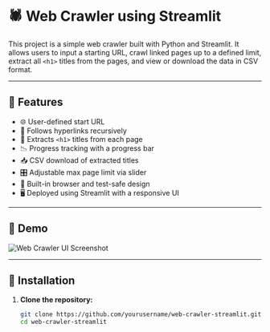 # 🕷️ Web Crawler using Streamlit

This project is a simple web crawler built with Python and Streamlit. It allows users to input a starting URL, crawl linked pages up to a defined limit, extract all `<h1>` titles from the pages, and view or download the data in CSV format.

---

## 🚀 Features

- 🌐 User-defined start URL
- 🔗 Follows hyperlinks recursively
- 📄 Extracts `<h1>` titles from each page
- 📉 Progress tracking with a progress bar
- 📥 CSV download of extracted titles
- 🎛️ Adjustable max page limit via slider
- 🧪 Built-in browser and test-safe design
- 🖥️ Deployed using Streamlit with a responsive UI

---

## 📸 Demo

![Web Crawler UI Screenshot](screenshot.png) <!-- Replace with actual screenshot file name -->

---

## 🔧 Installation

1. **Clone the repository:**
   ```bash
   git clone https://github.com/yourusername/web-crawler-streamlit.git
   cd web-crawler-streamlit
